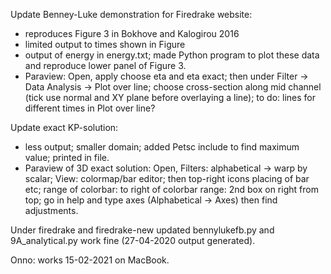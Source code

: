 
Update Benney-Luke demonstration for Firedrake website:
- reproduces Figure 3 in Bokhove and Kalogirou 2016
- limited output to times shown in Figure
- output of energy in energy.txt; made Python program to plot these data and reproduce lower panel of Figure 3.
- Paraview: Open, apply choose eta and eta exact; then under Filter -> Data Analysis -> Plot over line; choose cross-section along mid channel (tick use normal and XY plane before overlaying a line); to do: lines for different times in Plot over line?

Update exact KP-solution:
- less output; smaller domain; added Petsc include to find maximum value; printed in file.
- Paraview of 3D exact solution: Open, Filters: alphabetical -> warp by scalar; View: colormap/bar editor; then top-right icons placing of bar etc; range of colorbar: to right of colorbar range: 2nd box on right from top; go in help and type axes (Alphabetical -> Axes) then find adjustments.

Under firedrake and firedrake-new updated bennylukefb.py and 9A_analytical.py work fine (27-04-2020 output generated).

Onno: works 15-02-2021 on MacBook.




